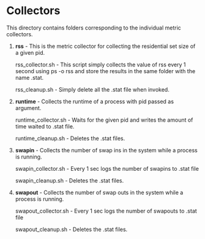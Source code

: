 # Collectors

This directory contains folders corresponding to the individual metric collectors.


1. **rss** - This is the metric collector for collecting the residential set size of a given pid.
    
    rss_collector.sh - This script simply collects the value of rss every 1 second using ps -o rss <pid> and store the results in the same folder with the name <pid>.stat.
    
    rss_cleanup.sh - Simply delete all the <pid>.stat file when invoked.
2. **runtime** - Collects the runtime of a process with pid passed as argument.
    
    runtime_collector.sh - Waits for the given pid and writes the amount of time waited to <pid>.stat file.
    
    runtime_cleanup.sh - Deletes the <pid>.stat files.
3. **swapin** - Collects the number of swap ins in the system while a process is running.
    
    swapin_collector.sh - Every 1 sec logs the number of swapins to <pid>.stat file
    
    swapin_cleanup.sh - Deletes the <pid>.stat files.
4. **swapout** - Collects the number of swap outs in the system while a process is running.
    
    swapout_collector.sh - Every 1 sec logs the number of swapouts to <pid>.stat file
    
    swapout_cleanup.sh - Deletes the <pid>.stat files.

